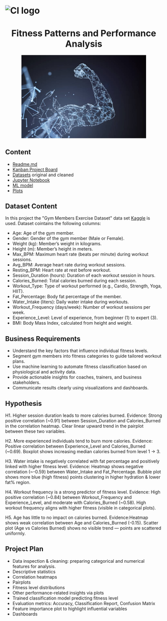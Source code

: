 # ![CI logo](https://codeinstitute.s3.amazonaws.com/fullstack/ci_logo_small.png)

# <div align="center"> Fitness Patterns and Performance Analysis </div>

<p align="center">
  <img src="gettyimages-814346208-612x612.jpg" width="400">
</p>

## Content
* [Readme.md](https://github.com/YShutko/CI_fitness_patterns_and_perfofmance_analysis/blob/b1a86de8fa919e84500b3dfa300965f3f84f622a/README.md)
* [Kanban Project Board](https://github.com/users/YShutko/projects/5)
* [Datasets](https://github.com/YShutko/CI_fitness_patterns_and_perfofmance_analysis/tree/main/data) original and cleaned
* [Jupyter Notebook](https://github.com/YShutko/CI_fitness_patterns_and_perfofmance_analysis/tree/b1a86de8fa919e84500b3dfa300965f3f84f622a/jupyter_notebooks)
* [ML model](https://github.com/YShutko/CI_fitness_patterns_and_perfofmance_analysis/tree/main/model)
* [Plots]()

## Dataset Content
In this project the "Gym Members Exercise Dataset" data set [Kaggle](https://www.kaggle.com/datasets/valakhorasani/gym-members-exercise-dataset/data) is used. 
Dataset cointains the following columns:
* Age: Age of the gym member.
* Gender: Gender of the gym member (Male or Female).
* Weight (kg): Member’s weight in kilograms.
* Height (m): Member’s height in meters.
* Max_BPM: Maximum heart rate (beats per minute) during workout sessions.
* Avg_BPM: Average heart rate during workout sessions.
* Resting_BPM: Heart rate at rest before workout.
* Session_Duration (hours): Duration of each workout session in hours.
* Calories_Burned: Total calories burned during each session.
* Workout_Type: Type of workout performed (e.g., Cardio, Strength, Yoga, HIIT).
* Fat_Percentage: Body fat percentage of the member.
* Water_Intake (liters): Daily water intake during workouts.
* Workout_Frequency (days/week): Number of workout sessions per week.
* Experience_Level: Level of experience, from beginner (1) to expert (3).
* BMI: Body Mass Index, calculated from height and weight.

## Business Requirements
* Understand the key factors that influence individual fitness levels.
* Segment gym members into fitness categories to guide tailored workout plans.
* Use machine learning to automate fitness classification based on physiological and activity data.
* Provide actionable insights for coaches, trainers, and business stakeholders.
* Communicate results clearly using visualizations and dashboards.

## Hypothesis
H1. Higher session duration leads to more calories burned.
Evidence: Strong positive correlation (~0.91) between Session_Duration and Calories_Burned in the correlation heatmap. Clear linear upward trend in the pairplot between these two variables.

H2. More experienced individuals tend to burn more calories.
Evidence: Positive correlation between Experience_Level and Calories_Burned (~0.69). Boxplot shows increasing median calories burned from level 1 → 3.

H3. Water intake is negatively correlated with fat percentage and positively linked with higher fitness level.
Evidence: Heatmap shows negative correlation (~-0.59) between Water_Intake and Fat_Percentage. 
Bubble plot shows more blue (high fitness) points clustering in higher hydration & lower fat% region.

H4. Workout frequency is a strong predictor of fitness level.
Evidence: High positive correlation (~0.84) between Workout_Frequency and Experience_Level, and moderate with Calories_Burned (~0.58). High workout frequency aligns with higher fitness (visible in categorical plots).

H5. Age has little to no impact on calories burned.
Evidence:Heatmap shows weak correlation between Age and Calories_Burned (-0.15). Scatter plot (Age vs Calories Burned) shows no visible trend — points are scattered uniformly.

## Project Plan
* Data inspection & cleaning: preparing categorical and numerical features for analysis.
* Descriptive statistics  
* Correlation heatmaps  
* Pairplots  
* Fitness level distributions  
* Other performance-related insights via plots  
* Trained classification model predicting fitness level  
* Evaluation metrics: Accuracy, Classification Report, Confusion Matrix  
* Feature importance plot to highlight influential variables
* Dashboards

